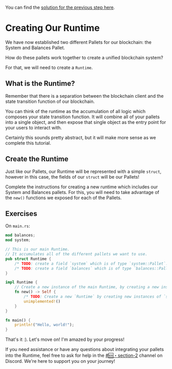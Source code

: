 You can find the [solution for the previous step here](https://gist.github.com/nomadbitcoin/4d41571e1155cb262c116e88b185bcd3).

# Creating Our Runtime

We have now established two different Pallets for our blockchain: the System and Balances Pallet.

How do these pallets work together to create a unified blockchain system?

For that, we will need to create a `Runtime`.

## What is the Runtime?

Remember that there is a separation between the blockchain client and the state transition function of our blockchain.

You can think of the runtime as the accumulation of all logic which composes your state transition function. It will combine all of your pallets into a single object, and then expose that single object as the entry point for your users to interact with.

Certainly this sounds pretty abstract, but it will make more sense as we complete this tutorial.

## Create the Runtime

Just like our Pallets, our Runtime will be represented with a simple `struct`, however in this case, the fields of our `struct` will be our Pallets!

Complete the instructions for creating a new runtime which includes our System and Balances pallets. For this, you will need to take advantage of the `new()` functions we exposed for each of the Pallets.

## Exercises

On `main.rs`:

```rust
mod balances;
mod system;

// This is our main Runtime.
// It accumulates all of the different pallets we want to use.
pub struct Runtime {
	/* TODO: create a field `system` which is of type `system::Pallet`. */
	/* TODO: create a field `balances` which is of type `balances::Pallet`. */
}

impl Runtime {
	// Create a new instance of the main Runtime, by creating a new instance of each pallet.
	fn new() -> Self {
		/* TODO: Create a new `Runtime` by creating new instances of `system` and `balances`. */
		unimplemented!()
	}
}

fn main() {
	println!("Hello, world!");
}
```

That's it :). Let's move on! I'm amazed by your progress!

If you need assistance or have any questions about integrating your pallets into the Runtime, feel free to ask for help in the [#🆘・section-2](https://discord.com/channels/898706705779687435/980905562566967427) channel on Discord. We're here to support you on your journey! 